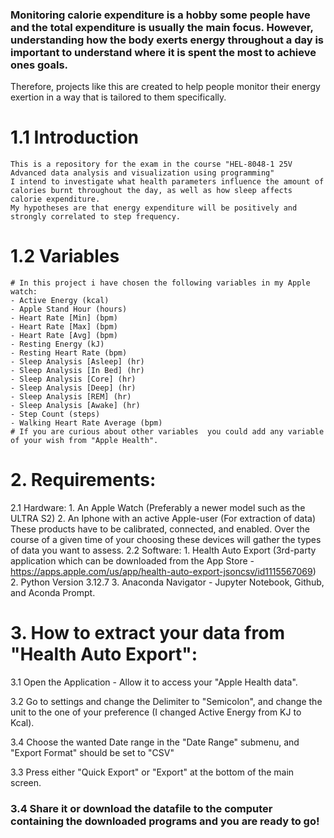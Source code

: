 ### Monitoring calorie expenditure is a hobby some people have and the total expenditure is usually the main focus. However, understanding how the body exerts energy throughout a day is important to understand where it is spent the most to achieve ones goals.
Therefore, projects like this are created to help people monitor their energy exertion in a way that is tailored to them specifically.

# 1.1 Introduction
    This is a repository for the exam in the course "HEL-8048-1 25V Advanced data analysis and visualization using programming"
    I intend to investigate what health parameters influence the amount of calories burnt throughout the day, as well as how sleep affects calorie expenditure.
    My hypotheses are that energy expenditure will be positively and strongly correlated to step frequency.

# 1.2 Variables
    # In this project i have chosen the following variables in my Apple watch:
    - Active Energy (kcal)
    - Apple Stand Hour (hours)
    - Heart Rate [Min] (bpm)
    - Heart Rate [Max] (bpm)
    - Heart Rate [Avg] (bpm)
    - Resting Energy (kJ)
    - Resting Heart Rate (bpm)
    - Sleep Analysis [Asleep] (hr)
    - Sleep Analysis [In Bed] (hr)
    - Sleep Analysis [Core] (hr)
    - Sleep Analysis [Deep] (hr)
    - Sleep Analysis [REM] (hr)
    - Sleep Analysis [Awake] (hr)
    - Step Count (steps)
    - Walking Heart Rate Average (bpm)
    # If you are curious about other variables  you could add any variable of your wish from "Apple Health".
    

# 2. Requirements:
 2.1 Hardware:
      1. An Apple Watch (Preferably a newer model such as the ULTRA S2)
      2. An Iphone with an active Apple-user (For extraction of data)
    These products have to be calibrated, connected, and enabled.
    Over the course of a given time of your choosing these devices will gather the types of data you want to assess.
 2.2 Software:
    1. Health Auto Export (3rd-party application which can be downloaded from the App Store - https://apps.apple.com/us/app/health-auto-export-jsoncsv/id1115567069)
    2. Python Version 3.12.7 
    3. Anaconda Navigator - Jupyter Notebook, Github, and Aconda Prompt.

# 3. How to extract your data from "Health Auto Export":
3.1 Open the Application - Allow it to access your "Apple Health data".

3.2 Go to settings and change the Delimiter to "Semicolon", and change the unit to the one of your preference (I changed Active Energy from KJ to Kcal).

3.4 Choose the wanted Date range in the "Date Range" submenu, and "Export Format" should be set to "CSV"

3.3 Press either "Quick Export" or "Export" at the bottom of the main screen.

### 3.4 Share it or download the datafile to the computer containing the downloaded programs and you are ready to go!
